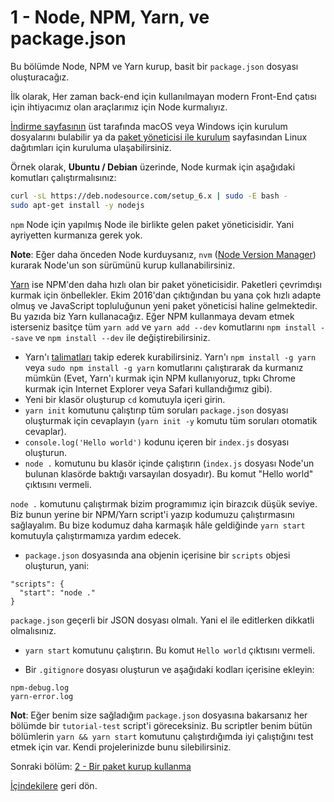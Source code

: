 # 1 - Node, NPM, Yarn, ve package.json

Bu bölümde Node, NPM ve Yarn kurup, basit bir `package.json` dosyası oluşturacağız.

İlk olarak, Her zaman back-end için kullanılmayan modern Front-End çatısı için ihtiyacımız olan araçlarımız için Node kurmalıyız.

[İndirme sayfasının](https://nodejs.org/en/download/current/) üst tarafında macOS veya Windows için kurulum dosyalarını bulabilir ya da [paket yöneticisi ile kurulum](https://nodejs.org/en/download/package-manager/) sayfasından Linux dağıtımları için kuruluma ulaşabilirsiniz.

Örnek olarak, **Ubuntu / Debian** üzerinde, Node kurmak için aşağıdaki komutları çalıştırmalısınız:

```bash
curl -sL https://deb.nodesource.com/setup_6.x | sudo -E bash -
sudo apt-get install -y nodejs
```

`npm` Node için yapılmış Node ile birlikte gelen paket yöneticisidir. Yani ayriyetten kurmanıza gerek yok. 

**Note**: Eğer daha önceden Node kurduysanız, `nvm` ([Node Version Manager](https://github.com/creationix/nvm)) kurarak Node'un son sürümünü kurup kullanabilirsiniz.

[Yarn](https://yarnpkg.com/) ise NPM'den daha hızlı olan bir paket yöneticisidir. Paketleri çevrimdışı kurmak için önbellekler. Ekim 2016'dan çıktığından bu yana çok hızlı adapte olmuş ve JavaScript topluluğunun yeni paket yöneticisi haline gelmektedir. Bu yazıda biz Yarn kullanacağız. Eğer NPM kullanmaya devam etmek isterseniz basitçe tüm `yarn add` ve `yarn add --dev` komutlarını `npm install --save` ve `npm install --dev` ile değiştirebilirsiniz.

- Yarn'ı [talimatları](https://yarnpkg.com/en/docs/install) takip ederek kurabilirsiniz. Yarn'ı `npm install -g yarn` veya `sudo npm install -g yarn` komutlarını çalıştırarak da kurmanız mümkün (Evet, Yarn'ı kurmak için NPM kullanıyoruz, tıpkı Chrome kurmak için Internet Explorer veya Safari kullandığımız gibi).
- Yeni bir klasör oluşturup `cd` komutuyla içeri girin.
- `yarn init` komutunu çalıştırıp tüm soruları `package.json` dosyası oluşturmak için cevaplayın (`yarn init -y` komutu tüm soruları otomatik cevaplar).
- `console.log('Hello world')` kodunu içeren bir `index.js` dosyası oluşturun.
- `node .` komutunu bu klasör içinde çalıştırın (`index.js` dosyası Node'un bulunan klasörde baktığı varsayılan dosyadır). Bu komut "Hello world" çıktısını vermeli.

`node .` komutunu çalıştırmak bizim programımız için birazcık düşük seviye. Biz bunun yerine bir NPM/Yarn script'i yazıp kodumuzu çalıştırmasını sağlayalım. Bu bize kodumuz daha karmaşık hâle geldiğinde `yarn start` komutuyla çalıştırmamıza yardım edecek.

- `package.json` dosyasında ana objenin içerisine bir `scripts` objesi oluşturun, yani:

```
"scripts": {
  "start": "node ."
}
```

`package.json` geçerli bir JSON dosyası olmalı. Yani el ile editlerken dikkatli olmalısınız.

- `yarn start` komutunu çalıştırın. Bu komut `Hello world` çıktısını vermeli.

- Bir `.gitignore` dosyası oluşturun ve aşağıdaki kodları içerisine ekleyin:

```
npm-debug.log
yarn-error.log
```

**Not**: Eğer benim size sağladığım `package.json` dosyasına bakarsanız her bölümde bir `tutorial-test` script'i göreceksiniz. Bu scriptler benim bütün bölümlerin `yarn && yarn start` komutunu çalıştırdığımda iyi çalıştığını test etmek için var. Kendi projelerinizde bunu silebilirsiniz.

Sonraki bölüm: [2 - Bir paket kurup kullanma](/tutorial/2-packages)

[İçindekilere](https://github.com/verekia/js-stack-from-scratch) geri dön. 
